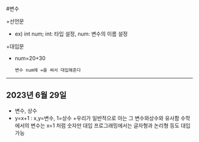 #변수

+선언문

- ex) int num;
      int: 타입 설정, num: 변수의 이름 설정

+대입문

- num=20+30

      변수 num에 =을 써서 대입해준다

---
## 2023년 6월 29일

+ 변수, 상수
 + y=x+1 : x,y=변수, 1=상수
 +우리가 일반적으로 아는 그 변수와상수와 유사함 
  수학에서의 변수는 x=1 처럼 숫자만 대입
  프로그래밍에서는 글자형과 논리형 등도 대입 가능

  